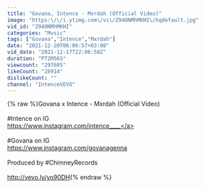 ```yaml
---
title: "Govana, Intence - Mxrdah (Official Video)"
image: "https:\/\/i.ytimg.com\/vi\/Z94ONMhMKHI\/hqdefault.jpg"
vid_id: "Z94ONMhMKHI"
categories: "Music"
tags: ["Govana","Intence","Mxrdah"]
date: "2021-12-20T06:06:57+03:00"
vid_date: "2021-12-17T22:06:58Z"
duration: "PT2M56S"
viewcount: "297605"
likeCount: "28914"
dislikeCount: ""
channel: "IntenceVEVO"
---
```

{% raw %}Govana x Intence - Mxrdah (Official Video)<br /><br />#Intence on IG<br /><a rel="nofollow" target="blank" href="https://www.instagram.com/intence____">https://www.instagram.com/intence____</a><br /><br />#Govana on IG<br /><a rel="nofollow" target="blank" href="https://www.instagram.com/govanagenna">https://www.instagram.com/govanagenna</a><br /><br />Produced by #ChimneyRecords<br /><br /><a rel="nofollow" target="blank" href="http://vevo.ly/yo90DH">http://vevo.ly/yo90DH</a>{% endraw %}
